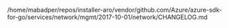 /home/mabadper/repos/installer-aro/vendor/github.com/Azure/azure-sdk-for-go/services/network/mgmt/2017-10-01/network/CHANGELOG.md